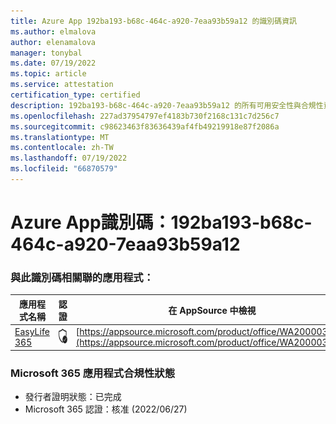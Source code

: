 ```yaml
---
title: Azure App 192ba193-b68c-464c-a920-7eaa93b59a12 的識別碼資訊
ms.author: elmalova
author: elenamalova
manager: tonybal
ms.date: 07/19/2022
ms.topic: article
ms.service: attestation
certification_type: certified
description: 192ba193-b68c-464c-a920-7eaa93b59a12 的所有可用安全性與合規性資訊。
ms.openlocfilehash: 227ad37954797ef4183b730f2168c131c7d256c7
ms.sourcegitcommit: c98623463f83636439af4fb49219918e87f2086a
ms.translationtype: MT
ms.contentlocale: zh-TW
ms.lasthandoff: 07/19/2022
ms.locfileid: "66870579"
---
```

# <a name="azure-app-id-192ba193-b68c-464c-a920-7eaa93b59a12"></a>Azure App識別碼：192ba193-b68c-464c-a920-7eaa93b59a12


### <a name="apps-associated-with-this-id"></a>與此識別碼相關聯的應用程式：
| **應用程式名稱** | **認證** | **在 AppSource 中檢視** |
|--------------|---------------|-----------------------|
| [EasyLife 365](../forward/WA200003697.md) | <img alt="Certified application badge" src="../media/certified-badge.png" height="25" width="25" /> | [https://appsource.microsoft.com/product/office/WA200003697](https://appsource.microsoft.com/product/office/WA200003697) |

### <a name="microsoft-365-app-compliance-status"></a>Microsoft 365 應用程式合規性狀態
- 發行者證明狀態：已完成
- Microsoft 365 認證：核准 (2022/06/27) 
